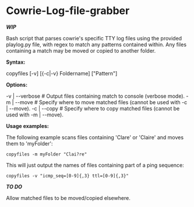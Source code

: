 # Cowrie-Log-file-grabber
***WIP***


Bash script that parses cowrie's specific TTY log files using the provided playlog.py file, with regex to match any patterns contained within. Any files containing a match may be moved or copied to another folder.


**Syntax:**

copyfiles [-v] [{-c|-v} Foldername] ["Pattern"]


**Options:**

-v | --verbose # Output files containing match to console (verbose mode).
-m | --move    # Specify where to move matched files (cannot be used with -c | --move).
-c | --copy    # Specify where to copy matched files (cannot be used with -m | --move).


**Usage examples:**

The following example scans files containing 'Clare' or 'Claire' and moves them to 'myFolder':

`copyfiles -m myFolder "Clai?re"`

This will just output the names of files containing part of a ping sequence:

`copyfiles -v "icmp_seq=[0-9]{,3} ttl=[0-9]{,3}"`



***TO DO***

Allow matched files to be moved/copied elsewhere.
